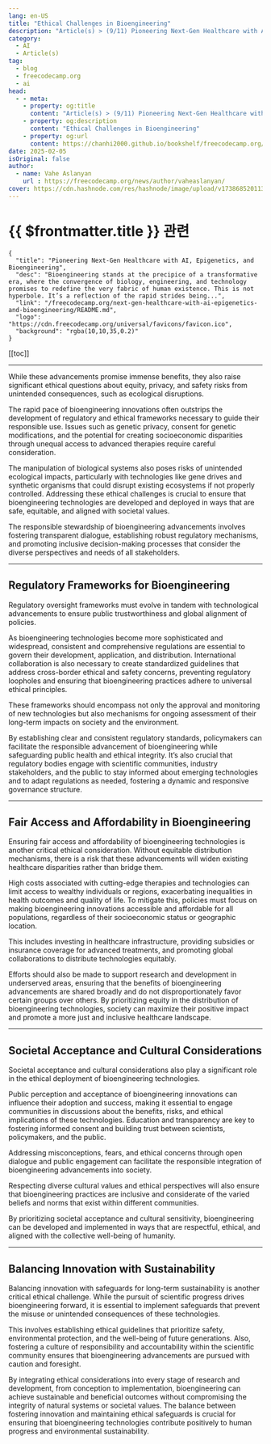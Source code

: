 ```yaml
---
lang: en-US
title: "Ethical Challenges in Bioengineering"
description: "Article(s) > (9/11) Pioneering Next-Gen Healthcare with AI, Epigenetics, and Bioengineering" 
category:
  - AI
  - Article(s)
tag:
  - blog
  - freecodecamp.org
  - ai
head:
  - - meta:
    - property: og:title
      content: "Article(s) > (9/11) Pioneering Next-Gen Healthcare with AI, Epigenetics, and Bioengineering"
    - property: og:description
      content: "Ethical Challenges in Bioengineering"
    - property: og:url
      content: https://chanhi2000.github.io/bookshelf/freecodecamp.org/next-gen-healthcare-with-ai-epigenetics-and-bioengineering/ethical-challenges-in-bioengineering.html
date: 2025-02-05
isOriginal: false
author:
  - name: Vahe Aslanyan
    url : https://freecodecamp.org/news/author/vaheaslanyan/
cover: https://cdn.hashnode.com/res/hashnode/image/upload/v1738685201135/64b476e9-b17b-4788-ba3c-ec23a2576e81.png
---
```


# {{ $frontmatter.title }} 관련

```component VPCard
{
  "title": "Pioneering Next-Gen Healthcare with AI, Epigenetics, and Bioengineering",
  "desc": "Bioengineering stands at the precipice of a transformative era, where the convergence of biology, engineering, and technology promises to redefine the very fabric of human existence. This is not hyperbole. It’s a reflection of the rapid strides being...",
  "link": "/freecodecamp.org/next-gen-healthcare-with-ai-epigenetics-and-bioengineering/README.md",
  "logo": "https://cdn.freecodecamp.org/universal/favicons/favicon.ico",
  "background": "rgba(10,10,35,0.2)"
}
```

[[toc]]

---

<SiteInfo
  name="Pioneering Next-Gen Healthcare with AI, Epigenetics, and Bioengineering"
  desc="Bioengineering stands at the precipice of a transformative era, where the convergence of biology, engineering, and technology promises to redefine the very fabric of human existence. This is not hyperbole. It’s a reflection of the rapid strides being..."
  url="https://freecodecamp.org/news/next-gen-healthcare-with-ai-epigenetics-and-bioengineering#heading-ethical-challenges-in-bioengineering"
  logo="https://cdn.freecodecamp.org/universal/favicons/favicon.ico"
  preview="https://cdn.hashnode.com/res/hashnode/image/upload/v1738685201135/64b476e9-b17b-4788-ba3c-ec23a2576e81.png"/>

While these advancements promise immense benefits, they also raise significant ethical questions about equity, privacy, and safety risks from unintended consequences, such as ecological disruptions.

The rapid pace of bioengineering innovations often outstrips the development of regulatory and ethical frameworks necessary to guide their responsible use. Issues such as genetic privacy, consent for genetic modifications, and the potential for creating socioeconomic disparities through unequal access to advanced therapies require careful consideration.

The manipulation of biological systems also poses risks of unintended ecological impacts, particularly with technologies like gene drives and synthetic organisms that could disrupt existing ecosystems if not properly controlled. Addressing these ethical challenges is crucial to ensure that bioengineering technologies are developed and deployed in ways that are safe, equitable, and aligned with societal values.

The responsible stewardship of bioengineering advancements involves fostering transparent dialogue, establishing robust regulatory mechanisms, and promoting inclusive decision-making processes that consider the diverse perspectives and needs of all stakeholders.

---

## Regulatory Frameworks for Bioengineering

Regulatory oversight frameworks must evolve in tandem with technological advancements to ensure public trustworthiness and global alignment of policies.

As bioengineering technologies become more sophisticated and widespread, consistent and comprehensive regulations are essential to govern their development, application, and distribution. International collaboration is also necessary to create standardized guidelines that address cross-border ethical and safety concerns, preventing regulatory loopholes and ensuring that bioengineering practices adhere to universal ethical principles.

These frameworks should encompass not only the approval and monitoring of new technologies but also mechanisms for ongoing assessment of their long-term impacts on society and the environment.

By establishing clear and consistent regulatory standards, policymakers can facilitate the responsible advancement of bioengineering while safeguarding public health and ethical integrity. It’s also crucial that regulatory bodies engage with scientific communities, industry stakeholders, and the public to stay informed about emerging technologies and to adapt regulations as needed, fostering a dynamic and responsive governance structure.

---

## Fair Access and Affordability in Bioengineering

Ensuring fair access and affordability of bioengineering technologies is another critical ethical consideration. Without equitable distribution mechanisms, there is a risk that these advancements will widen existing healthcare disparities rather than bridge them.

High costs associated with cutting-edge therapies and technologies can limit access to wealthy individuals or regions, exacerbating inequalities in health outcomes and quality of life. To mitigate this, policies must focus on making bioengineering innovations accessible and affordable for all populations, regardless of their socioeconomic status or geographic location.

This includes investing in healthcare infrastructure, providing subsidies or insurance coverage for advanced treatments, and promoting global collaborations to distribute technologies equitably.

Efforts should also be made to support research and development in underserved areas, ensuring that the benefits of bioengineering advancements are shared broadly and do not disproportionately favor certain groups over others. By prioritizing equity in the distribution of bioengineering technologies, society can maximize their positive impact and promote a more just and inclusive healthcare landscape.

---

## Societal Acceptance and Cultural Considerations

Societal acceptance and cultural considerations also play a significant role in the ethical deployment of bioengineering technologies.

Public perception and acceptance of bioengineering innovations can influence their adoption and success, making it essential to engage communities in discussions about the benefits, risks, and ethical implications of these technologies. Education and transparency are key to fostering informed consent and building trust between scientists, policymakers, and the public.

Addressing misconceptions, fears, and ethical concerns through open dialogue and public engagement can facilitate the responsible integration of bioengineering advancements into society.

Respecting diverse cultural values and ethical perspectives will also ensure that bioengineering practices are inclusive and considerate of the varied beliefs and norms that exist within different communities.

By prioritizing societal acceptance and cultural sensitivity, bioengineering can be developed and implemented in ways that are respectful, ethical, and aligned with the collective well-being of humanity.

---

## Balancing Innovation with Sustainability

Balancing innovation with safeguards for long-term sustainability is another critical ethical challenge. While the pursuit of scientific progress drives bioengineering forward, it is essential to implement safeguards that prevent the misuse or unintended consequences of these technologies.

This involves establishing ethical guidelines that prioritize safety, environmental protection, and the well-being of future generations. Also, fostering a culture of responsibility and accountability within the scientific community ensures that bioengineering advancements are pursued with caution and foresight.

By integrating ethical considerations into every stage of research and development, from conception to implementation, bioengineering can achieve sustainable and beneficial outcomes without compromising the integrity of natural systems or societal values. The balance between fostering innovation and maintaining ethical safeguards is crucial for ensuring that bioengineering technologies contribute positively to human progress and environmental sustainability.
